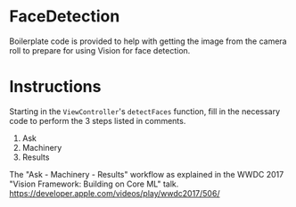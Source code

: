 # FaceDetection
Boilerplate code is provided to help with getting the image from the camera roll to prepare for using Vision for face detection. 

# Instructions
Starting in the `ViewController`'s `detectFaces` function, fill in the necessary code to perform the 3 steps listed in comments.
1. Ask
2. Machinery
3. Results

The "Ask - Machinery - Results" workflow as explained in the WWDC 2017 "Vision Framework: Building on Core ML" talk.
https://developer.apple.com/videos/play/wwdc2017/506/

